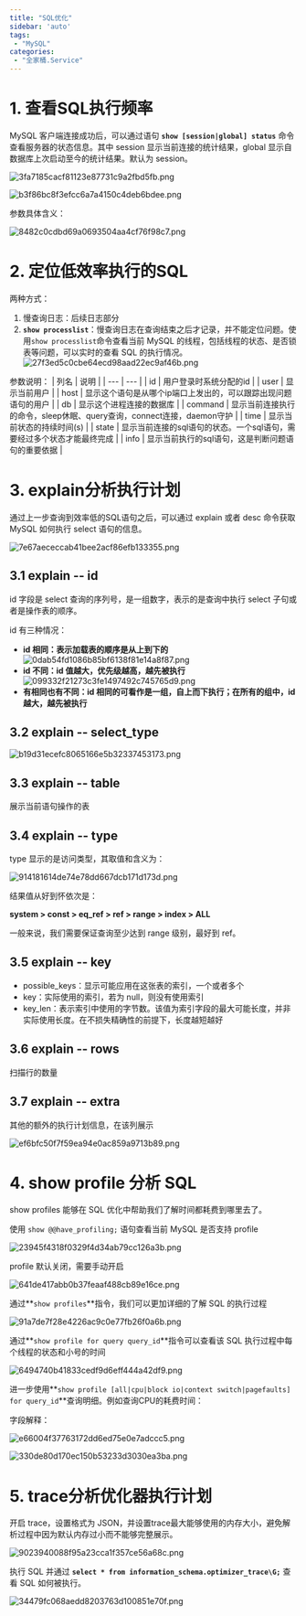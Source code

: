 ```yaml
---
title: "SQL优化"
sidebar: 'auto'
tags:
 - "MySQL"
categories: 
 - "全家桶.Service"
---
```


# 1. 查看SQL执行频率

MySQL 客户端连接成功后，可以通过语句 **`show [session|global] status`** 命令查看服务器的状态信息。其中 session 显示当前连接的统计结果，global 显示自数据库上次启动至今的统计结果。默认为 session。

![3fa7185cacf81123e87731c9a2fbd5fb.png](./image/3fa7185cacf81123e87731c9a2fbd5fb.png)

![b3f86bc8f3efcc6a7a4150c4deb6bdee.png](./image/b3f86bc8f3efcc6a7a4150c4deb6bdee.png)

参数具体含义：

![8482c0cdbd69a0693504aa4cf76f98c7.png](./image/8482c0cdbd69a0693504aa4cf76f98c7.png)

# 2. 定位低效率执行的SQL

两种方式：

1. 慢查询日志：后续日志部分
2. **`show processlist`**：慢查询日志在查询结束之后才记录，并不能定位问题。使用`show processlist`命令查看当前 MySQL 的线程，包括线程的状态、是否锁表等问题，可以实时的查看 SQL 的执行情况。
![27f3ed5c0cbe64ecd98aad22ec9af46b.png](./image/27f3ed5c0cbe64ecd98aad22ec9af46b.png)

参数说明：
| 列名 | 说明 |
| --- | --- |
| id | 用户登录时系统分配的id |
| user | 显示当前用户 |
| host | 显示这个语句是从哪个ip端口上发出的，可以跟踪出现问题语句的用户 |
| db | 显示这个进程连接的数据库 |
| command | 显示当前连接执行的命令，sleep休眠、query查询，connect连接，daemon守护 |
| time | 显示当前状态的持续时间(s) |
| state | 显示当前连接的sql语句的状态。一个sql语句，需要经过多个状态才能最终完成 |
| info | 显示当前执行的sql语句，这是判断问题语句的重要依据 |

# 3. explain分析执行计划

通过上一步查询到效率低的SQL语句之后，可以通过 explain 或者 desc 命令获取 MySQL 如何执行 select 语句的信息。

![7e67aececcab41bee2acf86efb133355.png](./image/7e67aececcab41bee2acf86efb133355.png)

## 3.1 explain -- id

id 字段是 select 查询的序列号，是一组数字，表示的是查询中执行 select 子句或者是操作表的顺序。

id 有三种情况：

* **id 相同：表示加载表的顺序是从上到下的**
![0dab54fd1086b85bf6138f81e14a8f87.png](./image/0dab54fd1086b85bf6138f81e14a8f87.png)
* **id 不同：id 值越大，优先级越高，越先被执行**
![099332f21273c3fe1497492c745765d9.png](./image/099332f21273c3fe1497492c745765d9.png)
* **有相同也有不同：id 相同的可看作是一组，自上而下执行；在所有的组中，id 越大，越先被执行**

## 3.2 explain -- select_type

![b19d31ecefc8065166e5b32337453173.png](./image/b19d31ecefc8065166e5b32337453173.png)

## 3.3 explain -- table

展示当前语句操作的表

## 3.4 explain -- type

type 显示的是访问类型，其取值和含义为：

![914181614de74e78dd667dcb171d173d.png](./image/914181614de74e78dd667dcb171d173d.png)

结果值从好到怀依次是：

**system > const > eq_ref > ref > range > index > ALL**

一般来说，我们需要保证查询至少达到 range 级别，最好到 ref。

## 3.5 explain -- key

* possible_keys：显示可能应用在这张表的索引，一个或者多个
* key：实际使用的索引，若为 null，则没有使用索引
* key_len：表示索引中使用的字节数。该值为索引字段的最大可能长度，并非实际使用长度。在不损失精确性的前提下，长度越短越好

## 3.6 explain -- rows

扫描行的数量

## 3.7 explain -- extra

其他的额外的执行计划信息，在该列展示

![ef6bfc50f7f59ea94e0ac859a9713b89.png](./image/ef6bfc50f7f59ea94e0ac859a9713b89.png)

# 4. show profile 分析 SQL

show profiles 能够在 SQL 优化中帮助我们了解时间都耗费到哪里去了。

使用 `show @@have_profiling;` 语句查看当前 MySQL 是否支持 profile

![23945f4318f0329f4d34ab79cc126a3b.png](./image/23945f4318f0329f4d34ab79cc126a3b.png)

profile 默认关闭，需要手动开启

![641de417abb0b37feaaf488cb89e16ce.png](./image/641de417abb0b37feaaf488cb89e16ce.png)

通过**`show profiles`**指令，我们可以更加详细的了解 SQL 的执行过程

![91a7de7f28e4226ac9c0e77fb26f0a6b.png](./image/91a7de7f28e4226ac9c0e77fb26f0a6b.png)

通过**`show profile for query query_id`**指令可以查看该 SQL 执行过程中每个线程的状态和小号的时间

![6494740b41833cedf9d6eff444a42df9.png](./image/6494740b41833cedf9d6eff444a42df9.png)

进一步使用**`show profile [all|cpu|block io|context switch|pagefaults] for query_id`**查询明细。例如查询CPU的耗费时间：

字段解释：

![e66004f37763172dd6ed75e0e7adccc5.png](./image/e66004f37763172dd6ed75e0e7adccc5.png)

![330de80d170ec150b53233d3030ea3ba.png](./image/330de80d170ec150b53233d3030ea3ba.png)

# 5. trace分析优化器执行计划

开启 trace，设置格式为 JSON，并设置trace最大能够使用的内存大小，避免解析过程中因为默认内存过小而不能够完整展示。

![9023940088f95a23cca1f357ce56a68c.png](./image/9023940088f95a23cca1f357ce56a68c.png)

执行 SQL 并通过 **`select * from information_schema.optimizer_trace\G;`** 查看 SQL 如何被执行。

![34479fc068aedd8203763d100851e70f.png](./image/34479fc068aedd8203763d100851e70f.png)

